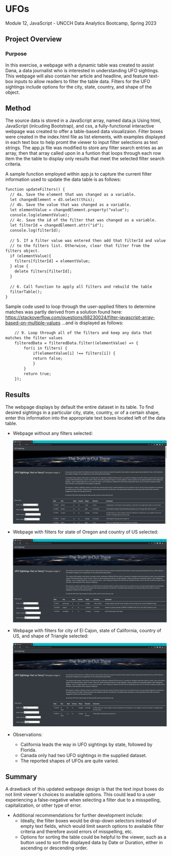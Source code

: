 # UFOs
Module 12, JavaScript - UNCCH Data Analytics Bootcamp, Spring 2023

## Project Overview

### Purpose
In this exercise, a webpage with a dynamic table was created to assist Dana, a data journalist who is interested in understanding UFO sightings. This webpage will also contain her article and headline, and feature text-box inputs to allow readers to filter the table data. Filters for the UFO sightings include options for the city, state, country, and shape of the object. 


## Method
The source data is stored in a JavaScript array, named data.js
Using html, JavaScript (inlcuding Bootstrap), and css, a fully-functional interactive webpage was created to offer a table-based data visualizaion. Filter boxes were created in the index.html file as list elements, with examples displayed in each text box to help promt the viewer to input filter selections as text strings. The app.js file was modified to store any filter search entries as an array, then that array called upon in a funtion that loops through each row item the the table to display only results that meet the selected filter search criteria.  

A sample function employed within app.js to capture the current filter information used to update the data table is as follows: 
```
function updateFilters() {
  // 4a. Save the element that was changed as a variable.
  let changedElement = d3.select(this);
  // 4b. Save the value that was changed as a variable.
  let elementValue = changedElement.property("value");
  console.log(elementValue);
  // 4c. Save the id of the filter that was changed as a variable.
  let filterId = changedElement.attr("id");
  console.log(filterId);
  
  // 5. If a filter value was entered then add that filterId and value
  // to the filters list. Otherwise, clear that filter from the filters object.
  if (elementValue){
    filters[filterId] = elementValue;
  } else {
    delete filters[filterId];
  }

  // 6. Call function to apply all filters and rebuild the table
  filterTable();
}
```

Sample code used to loop through the user-applied filters to determine matches was partly derived from a solution found here: https://stackoverflow.com/questions/68230024/filter-javascript-array-based-on-multiple-values
...and is displayed as follows: 
```
    // 9. Loop through all of the filters and keep any data that matches the filter values
    filteredData = filteredData.filter((elementValue) => {
        for(i in filters) {
            if(elementValue[i] !== filters[i]) {
            return false;
            }
        }
        return true;
    }); 
```

## Results
The webpage displays by default the entire dataset in its table. To find desired sightings in a particular city, state, country, or of a certain shape, enter this information into the appropriate text boxes located left of the data table.  

- Webpage without any filters selected:

    ![UFOsite_blank_filters](/UFOsite_blank_filters.png)

   
- Webpage with filters for state of Oregon and country of US selected:

    ![UFOsite_or&us_filters](/UFOsite_or&us_filters.png)


- Webpage with filters for city of El Cajon, state of California, country of US, and shape of Triangle selected:

    ![UFOsite_elcajon&ca&us&triangle_filters](/UFOsite_elcajon&ca&us&triangle_filters.png)

- Observations: 
    - California leads the way in UFO sightings by state, followed by Florida. 
    - Canada only had two UFO sightings in the supplied dataset.
    - The reported shapes of UFOs are quite varied.
    
## Summary
A drawback of this updated webpage design is that the text input boxes do not limit viewer's choices to available options. This could lead to a user experiencing a false-negative when selecting a filter due to a misspelling, capitalization, or other type of error. 

- Additional recommendations for further development include:
    - Ideally, the filter boxes would be drop-down selectors instead of empty text fields, which would limit search options to available filter criteria and therefore avoid errors of misspelling, etc. 
    - Options for sorting the table could be helpful to the viewer, such as a button used to sort the displayed data by Date or Duration, either in ascending or descending order.